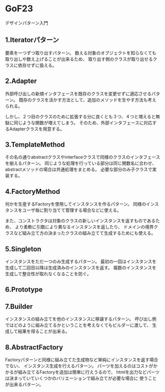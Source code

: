 # GoF23
デザインパターン入門

## 1.Iteratorパターン
要素を一つずつ取り出すパターン。
数える対象のオブジェクトを知らなくても取り出しや数え上げることが出来るため、
取り出す側のクラスが取り出せるクラスに依存せずに扱える。

## 2.Adapter
外部呼び出しの新規インタフェースを既存のクラスを変更せずに適応させるパターン。
既存のクラスを活かす方法として、追加のメソッドを生やす方法も考えられる。

しかし、２つ目のクラスのために拡張する分に良くとも３つ、４つと増えると無駄に同じような関数が増えてしまう。
そのため、外部インタフェースに対応するAdapterクラスを用意する。

## 3.TemplateMethod
その名の通りabstractクラスやinterfaceクラスで同様のクラスのインタフェースを揃えるパターン。
同じような処理を行っている部分は同じ関数名に合わせ、abstractメソッドの場合は共通処理をまとめる。
必要な部分のみ子クラスで実装する。

## 4.FactoryMethod
何かを生産するFactoryを使用してインスタンスを作るパターン。
同様のインスタンスをユーザ毎に割り当てて管理する場合などに使える。

また、コンストラクタは対象のクラスの新しいインスタンスを返すものであるため、
より柔軟に引数により異なるインスタンスを返したり、
ドメインの境界クラスなど組み立て方の決まったクラスの組み立てて生成するためにも使える。

## 5.Singleton
インスタンスをただ一つのみ生成するパターン。
最初の一回はインスタンスを生成して二回目以降は生成済みのインスタンスを返す。
複数のインスタンスを生成して整合性が取れなくなることを防ぐ。

## 6.Prototype

## 7.Builder
インスタンスの組み立てを他のインスタンスに移譲するパターン。
呼び出し側ではどのように組み立てるかということを考えなくてもビルダーに渡して、
生成して結果を得ることが出来る。

## 8.AbstractFactory
Factoryパターンと同様に組み立てた生成物など単純にインスタンスを返す場合でない、
インスタンス生成を行えるパターン。
パーツを加えるのはコストがかかるが組み立てるFactoryを追加は簡単に行えうるので、
htmlを出力などパーツは決まっていていくつかのバリエーションで組み立てが必要な場合に
使うことが出来るパターン。